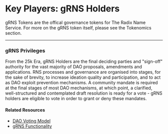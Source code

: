 # Key Players: gRNS Holders

gRNS Tokens are the offical governance tokens for The Radix Name Service. For more on the gRNS token itself, please see the Tokenomics section.

---

### gRNS Privileges

From the 25k Era, gRNS Holders are the final deciding parties and "sign-off" authority for the vast majority of DAO proposals, amendments and applications. RNS processes and governance are organised into stages, for the sake of brevity, to increase ideation quality and participation, and to act as DAO exploit prevention mechanisms. A community mandate is required at the final stages of most DAO mechanisms, at which point, a clarified, well-structured and contemplated draft resolution is ready for a vote - gRNS holders are eligible to vote in order to grant or deny these mandates.

#### Related Resources

- <a href="#/governance/structure/voting-mechanisms" target="_blank">DAO Voting Model</a>
- <a href="#/tokenomics/types/rns-governance-token" target="_blank">gRNS Functionality</a>